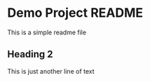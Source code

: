 # Demo Project README

This is a simple readme file

## Heading 2

This is just another line of text
